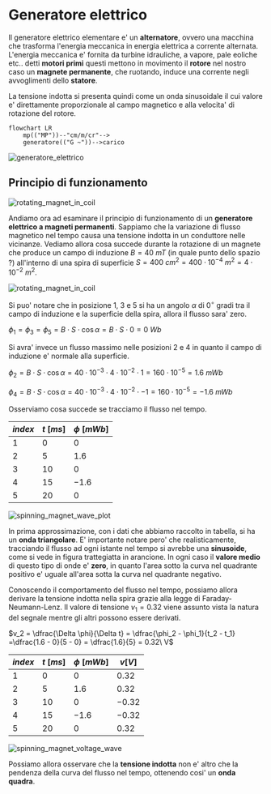 # Generatore elettrico 

Il generatore elettrico elementare e' un **alternatore**, ovvero una macchina che trasforma l'energia meccanica in energia elettrica a corrente alternata. L'energia meccanica e' fornita da turbine idrauliche, a vapore, pale eoliche etc.. detti **motori primi** questi mettono in movimento il **rotore** nel nostro caso un **magnete permanente**, che ruotando, induce una corrente negli avvoglimenti dello **statore**.  

La tensione indotta si presenta quindi come un onda sinusoidale il cui valore e' direttamente proporzionale al campo magnetico e alla velocita' di rotazione del rotore.  

```mermaid
flowchart LR
    mp(("MP"))--"cm/m/cr"-->
    generatore(("G ~"))-->carico
```

![generatore_elettrico](https://user-images.githubusercontent.com/7195133/227766675-8de2772f-d418-45b6-90d1-3485dcccc744.jpg)  


## Principio di funzionamento  

![rotating_magnet_in_coil](https://user-images.githubusercontent.com/7195133/227459819-41008926-33df-43cf-ae15-b2b0fe861c46.gif)  

Andiamo ora ad esaminare il principio di funzionamento di un **generatore elettrico a magneti permanenti**. Sappiamo che la variazione di flusso magnetico nel tempo causa una tensione indotta in un conduttore nelle vicinanze. Vediamo allora cosa succede durante la rotazione di un magnete che produce un campo di induzione $B = 40\ mT$ (in quale punto dello spazio ?) all'interno di una spira di superficie $S = 400\ cm^2 = 400 \cdot 10^{-4}\ m^2 = 4 \cdot 10^{-2}\ m^2$.  

![rotating_magnet_in_coil](https://user-images.githubusercontent.com/7195133/227708033-bdb64975-6332-4099-8eb0-69aaeed93c4e.jpg)  

Si puo' notare che in posizione 1, 3 e 5 si ha un angolo $\alpha$ di $0^{\circ}$ gradi tra il campo di induzione e la superficie della spira, allora il flusso sara' zero.  

$\phi_1 = \phi_3 = \phi_5 = B \cdot S \cdot \cos \alpha = B \cdot S \cdot 0 = 0\ Wb$  

Si avra' invece un flusso massimo nelle posizioni 2 e 4 in quanto il campo di induzione e' normale alla superficie.  

$\phi_2 = B \cdot S \cdot \cos \alpha = 40 \cdot 10^{-3} \cdot 4 \cdot 10^{-2} \cdot 1 = 160 \cdot 10^{-5} = 1.6\ mWb$  

$\phi_4 = B \cdot S \cdot \cos \alpha = 40 \cdot 10^{-3} \cdot 4 \cdot 10^{-2} \cdot -1 = 160 \cdot 10^{-5} = -1.6\ mWb$  

Osserviamo cosa succede se tracciamo il flusso nel tempo.  

| $index$ | $t\ [ms]$ | $\phi\ [mWb]$ |
| ------- | --------- | ------------- |
| $1$     | $0$       | $0$           |
| $2$     | $5$       | $1.6$         |
| $3$     | $10$      | $0$           |
| $4$     | $15$      | $-1.6$        |
| $5$     | $20$      | $0$           |

![spinning_magnet_wave_plot](https://user-images.githubusercontent.com/7195133/227762226-2d7d6aca-262e-4e06-b00c-01dda2ec4ad7.jpg)  

In prima approssimazione, con i dati che abbiamo raccolto in tabella, si ha un **onda triangolare**. E' importante notare pero' che realisticamente, tracciando il flusso ad ogni istante nel tempo si avrebbe una **sinusoide**, come si vede in figura trattegiatta in arancione. In ogni caso il **valore medio** di questo tipo di onde e' **zero**, in quanto l'area sotto la curva nel quadrante positivo e' uguale all'area sotta la curva nel quadrante negativo.  

Conoscendo il comportamento del flusso nel tempo, possiamo allora derivare la tensione indotta nella spira grazie alla legge di Faraday-Neumann-Lenz. Il valore di tensione $v_1 = 0.32$ viene assunto vista la natura del segnale mentre gli altri possono essere derivati.  

$v_2 = \dfrac{\Delta \phi}{\Delta t} = \dfrac{\phi_2 - \phi_1}{t_2 - t_1} =\dfrac{1.6 - 0}{5 - 0} = \dfrac{1.6}{5} = 0.32\ V$  

| $index$ | $t\ [ms]$ | $\phi\ [mWb]$ | $v [V]$ |
| ------- | --------- | ------------- | ------- |
| $1$     | $0$       | $0$           | $0.32$  |
| $2$     | $5$       | $1.6$         | $0.32$  |
| $3$     | $10$      | $0$           | $-0.32$ |
| $4$     | $15$      | $-1.6$        | $-0.32$ |
| $5$     | $20$      | $0$           | $0.32$  |

![spinning_magnet_voltage_wave](https://user-images.githubusercontent.com/7195133/227763392-794c1c9e-d76e-4f47-9c46-4b63eb12d27e.jpg)  

Possiamo allora osservare che la **tensione indotta** non e' altro che la pendenza della curva del flusso nel tempo, ottenendo cosi' un **onda quadra**.  